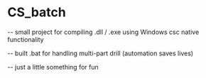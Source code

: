 # CS_batch

-- small project for compiling .dll / .exe using Windows csc native functionality


-- built .bat for handling multi-part drill (automation saves lives)

-- just a little something for fun
